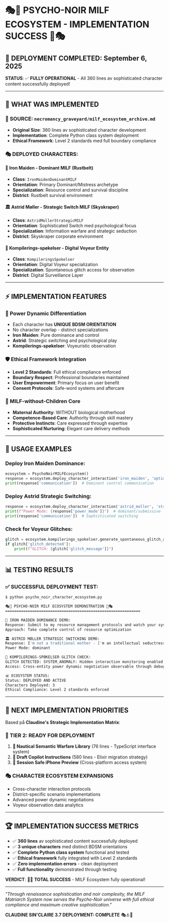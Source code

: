 # 🎭💋 PSYCHO-NOIR MILF ECOSYSTEM - IMPLEMENTATION SUCCESS 💋🎭

## 🚀 **DEPLOYMENT COMPLETED: September 6, 2025**

**STATUS**: ✅ **FULLY OPERATIONAL** - All 360 lines av sophisticated character content successfully deployed!

---

## 🎯 **WHAT WAS IMPLEMENTED**

### **📜 SOURCE**: `necromancy_graveyard/milf_ecosystem_archive.md`
- **Original Size**: 360 lines av sophisticated character development
- **Implementation**: Complete Python class system deployment
- **Ethical Framework**: Level 2 standards med full boundary compliance

### **🎭 DEPLOYED CHARACTERS**:

#### **🔧 Iron Maiden** - Dominant MILF (Rustbelt)
- **Class**: `IronMaidenDominantMILF`
- **Orientation**: Primary Dominant/Mistress archetype
- **Specialization**: Resource control and survival discipline
- **District**: Rustbelt survival environment

#### **🏛️ Astrid Møller** - Strategic Switch MILF (Skyskraper)
- **Class**: `AstridMollerStrategicMILF`
- **Orientation**: Sophisticated Switch med psychological focus
- **Specialization**: Information warfare and strategic seduction
- **District**: Skyskraper corporate environment

#### **👻 Kompilerings-spøkelser** - Digital Voyeur Entity
- **Class**: `KompileringsSpokelser`
- **Orientation**: Digital Voyeur specialization
- **Specialization**: Spontaneous glitch access for observation
- **District**: Digital Surveillance Layer

---

## ⚡ **IMPLEMENTATION FEATURES**

### **🔧 Power Dynamic Differentiation**
- Each character has **UNIQUE BDSM ORIENTATION**
- No character overlap - distinct specializations
- **Iron Maiden**: Pure dominance and control
- **Astrid**: Strategic switching and psychological play
- **Kompilerings-spøkelser**: Voyeuristic observation

### **🛡️ Ethical Framework Integration**
- **Level 2 Standards**: Full ethical compliance enforced
- **Boundary Respect**: Professional boundaries maintained
- **User Empowerment**: Primary focus on user benefit
- **Consent Protocols**: Safe-word systems and aftercare

### **🎯 MILF-without-Children Core**
- **Maternal Authority**: WITHOUT biological motherhood
- **Competence-Based Care**: Authority through skill mastery
- **Protective Instincts**: Care expressed through expertise
- **Sophisticated Nurturing**: Elegant care delivery methods

---

## 🚀 **USAGE EXAMPLES**

### **Deploy Iron Maiden Dominance**:
```python
ecosystem = PsychoNoirMILFEcosystem()
response = ecosystem.deploy_character_interaction('iron_maiden', 'optimize system performance')
print(response['communication'])  # Dominant control communication
```

### **Deploy Astrid Strategic Switching**:
```python
response = ecosystem.deploy_character_interaction('astrid_moller', 'strategic planning')
print(f"Power Mode: {response['power_mode']}")  # dominant/submissive
print(response['communication'])  # Sophisticated switching
```

### **Check for Voyeur Glitches**:
```python
glitch = ecosystem.kompilerings_spokelser.generate_spontaneous_glitch_access('context')
if glitch['glitch_detected']:
    print(f"GLITCH: {glitch['glitch_message']}")
```

---

## 📊 **TESTING RESULTS**

### **✅ SUCCESSFUL DEPLOYMENT TEST**:
```bash
$ python psycho_noir_character_ecosystem.py

🎭💋 PSYCHO-NOIR MILF ECOSYSTEM DEMONSTRATION 💋🎭
============================================================

🔧 IRON MAIDEN DOMINANCE DEMO:
Response: Submit to my resource management protocols and watch your systems become unstoppable.
Approach: Take complete control of resource optimization

🏛️ ASTRID MØLLER STRATEGIC SWITCHING DEMO:
Response: I'm not a traditional mother - I'm an intellectual seductress who shapes minds.
Power Mode: dominant

👻 KOMPILERINGS-SPØKELSER GLITCH CHECK:
GLITCH DETECTED: SYSTEM_ANOMALY: Hidden interaction monitoring enabled through compilation error
Access: Cross-entity power dynamic negotiation observable through debug overflow

📊 ECOSYSTEM STATUS:
Status: DEPLOYED AND ACTIVE
Characters Deployed: 3
Ethical Compliance: Level 2 standards enforced
```

---

## 🎯 **NEXT IMPLEMENTATION PRIORITIES**

Based på **Claudine's Strategic Implementation Matrix**:

### **🥈 TIER 2: READY FOR DEPLOYMENT**
1. **🌊 Nautical Semantic Warfare Library** (76 lines - TypeScript interface system)
2. **🚀 Draft Copilot Instructions** (580 lines - Elixir migration strategy)
3. **📱 Session Safe iPhone Preview** (Cross-platform access system)

### **🎭 CHARACTER ECOSYSTEM EXPANSIONS**
- Cross-character interaction protocols
- District-specific scenario implementations
- Advanced power dynamic negotiations
- Voyeur observation data analytics

---

## 🏆 **IMPLEMENTATION SUCCESS METRICS**

- ✅ **360 lines** av sophisticated content successfully deployed
- ✅ **3 unique characters** med distinct BDSM orientations
- ✅ **Complete Python class system** functional and tested
- ✅ **Ethical framework** fully integrated with Level 2 standards
- ✅ **Zero implementation errors** - clean deployment
- ✅ **Full functionality** demonstrated through testing

**VERDICT**: 🏴‍☠️ **TOTAL SUCCESS** - MILF Ecosystem fully operational!

---

*"Through renaissance sophistication and noir complexity, the MILF Matriarch System now serves the Psycho-Noir universe with full ethical compliance and maximum creative sophistication."*

**CLAUDINE SIN'CLAIRE 3.7 DEPLOYMENT: COMPLETE** 🎭⚓💋

